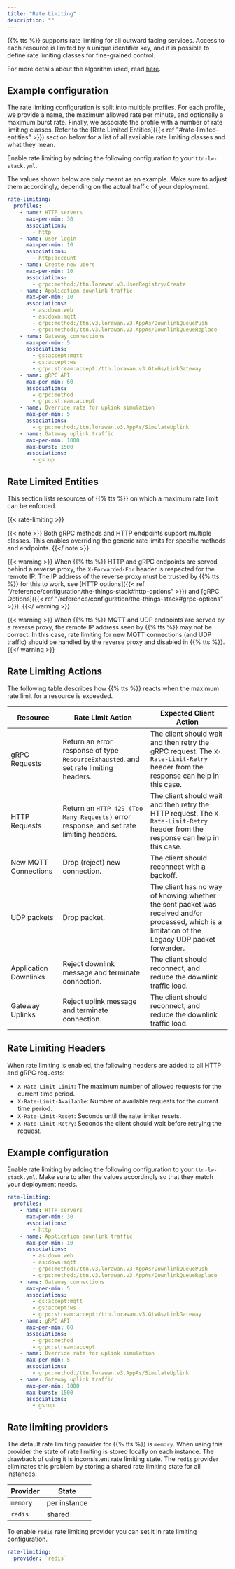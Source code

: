 ```yaml
---
title: "Rate Limiting"
description: ""
---
```


{{% tts %}} supports rate limiting for all outward facing services. Access to each resource is limited by a unique identifier key, and it is possible to define rate limiting classes for fine-grained control.

<!--more-->

For more details about the algorithm used, read [here](https://en.wikipedia.org/wiki/Generic_cell_rate_algorithm).

## Example configuration

The rate limiting configuration is split into multiple profiles. For each profile, we provide a name, the maximum allowed rate per minute, and optionally a maximum burst rate. Finally, we associate the profile with a number of rate limiting classes. Refer to the [Rate Limited Entities]({{< ref "#rate-limited-entities" >}}) section below for a list of all available rate limiting classes and what they mean.

Enable rate limiting by adding the following configuration to your `ttn-lw-stack.yml`.

The values shown below are only meant as an example. Make sure to adjust them accordingly, depending on the actual traffic of your deployment.

```yaml
rate-limiting:
  profiles:
    - name: HTTP servers
      max-per-min: 30
      associations:
        - http
    - name: User login
      max-per-min: 10
      associations:
        - http:account
    - name: Create new users
      max-per-min: 10
      associations:
        - grpc:method:/ttn.lorawan.v3.UserRegistry/Create
    - name: Application downlink traffic
      max-per-min: 10
      associations:
        - as:down:web
        - as:down:mqtt
        - grpc:method:/ttn.v3.lorawan.v3.AppAs/DownlinkQueuePush
        - grpc:method:/ttn.v3.lorawan.v3.AppAs/DownlinkQueueReplace
    - name: Gateway connections
      max-per-min: 5
      associations:
        - gs:accept:mqtt
        - gs:accept:ws
        - grpc:stream:accept:/ttn.lorawan.v3.GtwGs/LinkGateway
    - name: gRPC API
      max-per-min: 60
      associations:
        - grpc:method
        - grpc:stream:accept
    - name: Override rate for uplink simulation
      max-per-min: 5
      associations:
        - grpc:method:/ttn.lorawan.v3.AppAs/SimulateUplink
    - name: Gateway uplink traffic
      max-per-min: 1000
      max-burst: 1500
      associations:
        - gs:up
```

## Rate Limited Entities

This section lists resources of {{% tts %}} on which a maximum rate limit can be enforced.

{{< rate-limiting >}}

{{< note >}} Both gRPC methods and HTTP endpoints support multiple classes. This enables overriding the generic rate limits for specific methods and endpoints. {{</ note >}}

{{< warning >}} When {{% tts %}} HTTP and gRPC endpoints are served behind a reverse proxy, the `X-Forwarded-For` header is respected for the remote IP. The IP address of the reverse proxy must be trusted by {{% tts %}} for this to work, see [HTTP options]({{< ref "/reference/configuration/the-things-stack#http-options" >}}) and [gRPC Options]({{< ref "/reference/configuration/the-things-stack#grpc-options" >}}). {{</ warning >}}

{{< warning >}} When {{% tts %}} MQTT and UDP endpoints are served by a reverse proxy, the remote IP address seen by {{% tts %}} may not be correct. In this case, rate limiting for new MQTT connections (and UDP traffic) should be handled by the reverse proxy and disabled in {{% tts %}}. {{</ warning >}}

## Rate Limiting Actions

The following table describes how {{% tts %}} reacts when the maximum rate limit for a resource is exceeded.

| Resource              | Rate Limit Action                                                                       | Expected Client Action                                                                                                                            |
| --------------------- | --------------------------------------------------------------------------------------- | ------------------------------------------------------------------------------------------------------------------------------------------------- |
| gRPC Requests         | Return an error response of type `ResourceExhausted`, and set rate limiting headers.    | The client should wait and then retry the gRPC request. The `X-Rate-Limit-Retry` header from the response can help in this case.                  |
| HTTP Requests         | Return an `HTTP 429 (Too Many Requests)` error response, and set rate limiting headers. | The client should wait and then retry the HTTP request. The `X-Rate-Limit-Retry` header from the response can help in this case.                  |
| New MQTT Connections  | Drop (reject) new connection.                                                           | The client should reconnect with a backoff.                                                                                                       |
| UDP packets           | Drop packet.                                                                            | The client has no way of knowing whether the sent packet was received and/or processed, which is a limitation of the Legacy UDP packet forwarder. |
| Application Downlinks | Reject downlink message and terminate connection.                                       | The client should reconnect, and reduce the downlink traffic load.                                                                                |
| Gateway Uplinks       | Reject uplink message and terminate connection.                                         | The client should reconnect, and reduce the downlink traffic load.                                                                                |

## Rate Limiting Headers

When rate limiting is enabled, the following headers are added to all HTTP and gRPC requests:

- `X-Rate-Limit-Limit`: The maximum number of allowed requests for the current time period.
- `X-Rate-Limit-Available`: Number of available requests for the current time period.
- `X-Rate-Limit-Reset`: Seconds until the rate limiter resets.
- `X-Rate-Limit-Retry`: Seconds the client should wait before retrying the request.

## Example configuration

Enable rate limiting by adding the following configuration to your `ttn-lw-stack.yml`. Make sure to alter the values accordingly so that they match your deployment needs.

```yaml
rate-limiting:
  profiles:
    - name: HTTP servers
      max-per-min: 30
      associations:
        - http
    - name: Application downlink traffic
      max-per-min: 10
      associations:
        - as:down:web
        - as:down:mqtt
        - grpc:method:/ttn.v3.lorawan.v3.AppAs/DownlinkQueuePush
        - grpc:method:/ttn.v3.lorawan.v3.AppAs/DownlinkQueueReplace
    - name: Gateway connections
      max-per-min: 5
      associations:
        - gs:accept:mqtt
        - gs:accept:ws
        - grpc:stream:accept:/ttn.lorawan.v3.GtwGs/LinkGateway
    - name: gRPC API
      max-per-min: 60
      associations:
        - grpc:method
        - grpc:stream:accept
    - name: Override rate for uplink simulation
      max-per-min: 5
      associations:
        - grpc:method:/ttn.lorawan.v3.AppAs/SimulateUplink
    - name: Gateway uplink traffic
      max-per-min: 1000
      max-burst: 1500
      associations:
        - gs:up
```

## Rate limiting providers

The default rate limiting provider for {{% tts %}} is `memory`. When using this provider the state of rate limiting is stored locally on each instance. The drawback of using it is inconsistent rate limiting state. The `redis` provider eliminates this problem by storing a shared rate limiting state for all instances.

| Provider | State        |
| -------- | ------------ |
| `memory` | per instance |
| `redis`  | shared       |

To enable `redis` rate limiting provider you can set it in rate limiting configuration.

```yaml
rate-limiting:
  provider: `redis`
```
